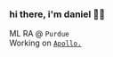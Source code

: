 ### hi there, i'm daniel 🦹‍♂️

ML RA @ `Purdue`<br/>
Working on <a href="https://explore.meriedith.com" target="_blank">`Apollo.`</a>

